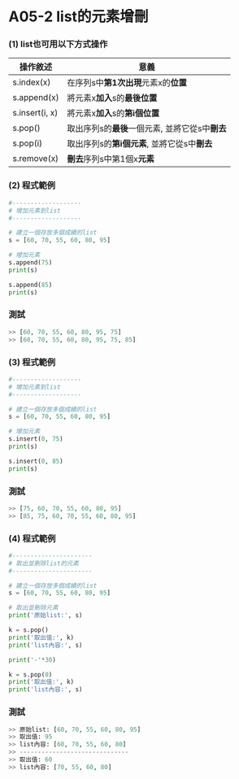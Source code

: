 # A05-2 list的元素增刪


### (1) list也可用以下方式操作

| 操作敘述 | 意義 |
|---------|------|
| s.index(x) | 在序列s中**第1次出現**元素x的**位置** |
| s.append(x) | 將元素x**加入**s的**最後位置** |
| s.insert(i, x) | 將元素x**加入**s的**第i個位置** |
| s.pop() | 取出序列s的**最後**一個元素, 並將它從s中**刪去** |
| s.pop(i) | 取出序列s的**第i個元素**, 並將它從s中**刪去** |
| s.remove(x) | **刪去**序列s中第1個x**元素** |


### (2) 程式範例
``` python
#-------------------
# 增加元素到list
#-------------------

# 建立一個存放多個成績的list
s = [60, 70, 55, 60, 80, 95]

# 增加元素
s.append(75)
print(s)

s.append(85)
print(s)
```

### 測試
``` python
>> [60, 70, 55, 60, 80, 95, 75]
>> [60, 70, 55, 60, 80, 95, 75, 85]
```

### (3) 程式範例
``` python
#-------------------
# 增加元素到list
#-------------------

# 建立一個存放多個成績的list
s = [60, 70, 55, 60, 80, 95]

# 增加元素
s.insert(0, 75)
print(s)

s.insert(0, 85)
print(s)
```

### 測試
``` python
>> [75, 60, 70, 55, 60, 80, 95]
>> [85, 75, 60, 70, 55, 60, 80, 95]
```


### (4) 程式範例
``` python
#----------------------
# 取出並刪除list的元素
#----------------------

# 建立一個存放多個成績的list
s = [60, 70, 55, 60, 80, 95]

# 取出並刪除元素
print('原始list:', s)

k = s.pop()
print('取出值:', k)
print('list內容:', s)

print('-'*30)

k = s.pop(0)
print('取出值:', k)
print('list內容:', s)
```

### 測試
``` python
>> 原始list: [60, 70, 55, 60, 80, 95]
>> 取出值: 95
>> list內容: [60, 70, 55, 60, 80]
>> ------------------------------
>> 取出值: 60
>> list內容: [70, 55, 60, 80]
```
